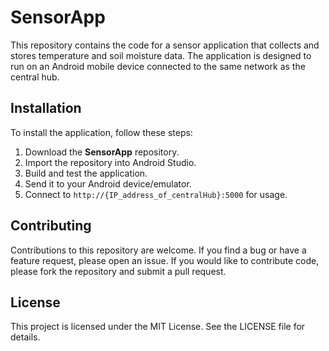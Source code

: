 # SensorApp

This repository contains the code for a sensor application that collects and stores temperature and soil moisture data. The application is designed to run on an Android mobile device connected to the same network as the central hub.

## Installation

To install the application, follow these steps:

1. Download the **SensorApp** repository.
2. Import the repository into Android Studio.
3. Build and test the application.
4. Send it to your Android device/emulator.
5. Connect to `http://{IP_address_of_centralHub}:5000` for usage.

## Contributing

Contributions to this repository are welcome. If you find a bug or have a feature request, please open an issue. If you would like to contribute code, please fork the repository and submit a pull request.

## License

This project is licensed under the MIT License. See the LICENSE file for details.
